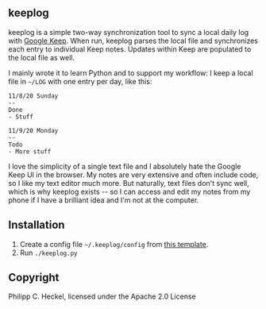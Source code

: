 keeplog
--
keeplog is a simple two-way synchronization tool to sync a local daily log with [Google Keep](https://keep.google.com). 
When run, keeplog parses the local file and synchronizes each entry to individual Keep notes. Updates within Keep are 
populated to the local file as well.

I mainly wrote it to learn Python and to support my workflow: I keep a local file in `~/LOG` with one entry 
per day, like this:

```
11/8/20 Sunday
--
Done
- Stuff

11/9/20 Monday
--
Todo
- More stuff
``` 

I love the simplicity of a single text file and I absolutely hate the Google Keep UI in the browser. My notes are very
extensive and often include code, so I like my text editor much more. But naturally, text files don't sync well, which 
is why keeplog exists -- so I can access and edit my notes from my phone if I have a brilliant idea and I'm not at 
the computer.

Installation
--
1. Create a config file `~/.keeplog/config` from [this template](config).
2. Run `./keeplog.py`

Copyright
--
Philipp C. Heckel, licensed under the Apache 2.0 License 